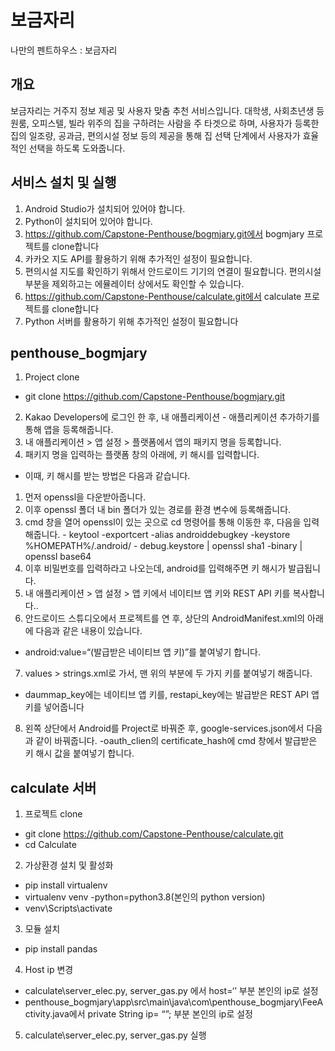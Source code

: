 # 보금자리
나만의 펜트하우스 : 보금자리

## 개요
보금자리는 거주지 정보 제공 및 사용자 맞춤 추천 서비스입니다.
대학생, 사회초년생 등 원룸, 오피스텔, 빌라 위주의 집을 구하려는 사람을 주 타겟으로 하며, 사용자가 등록한 집의 일조량, 공과금, 편의시설 정보 등의 제공을 통해 집 선택 단계에서 사용자가 효율적인 선택을 하도록 도와줍니다.

## 서비스 설치 및 실행
1. Android Studio가 설치되어 있어야 합니다.
2. Python이 설치되어 있어야 합니다.
3. https://github.com/Capstone-Penthouse/bogmjary.git에서 bogmjary 프로젝트를 clone합니다
4. 카카오 지도 API를 활용하기 위해 추가적인 설정이 필요합니다.
5. 편의시설 지도를 확인하기 위해서 안드로이드 기기의 연결이 필요합니다. 편의시설 부분을 제외하고는 에뮬레이터
상에서도 확인할 수 있습니다.
6. https://github.com/Capstone-Penthouse/calculate.git에서 calculate 프로젝트를 clone합니다
7. Python 서버를 활용하기 위해 추가적인 설정이 필요합니다 

## penthouse_bogmjary
1. Project clone
 - git clone https://github.com/Capstone-Penthouse/bogmjary.git
2. Kakao Developers에 로그인 한 후, 내 애플리케이션 - 애플리케이션 추가하기를 통해 앱을 등록해줍니다.
3. 내 애플리케이션 > 앱 설정 > 플랫폼에서 앱의 패키지 명을 등록합니다. 
4. 패키지 명을 입력하는 플랫폼 창의 아래에, 키 해시를 입력합니다.
  - 이때, 키 해시를 받는 방법은 다음과 같습니다.
  1. 먼저 openssl을 다운받아줍니다.
  2. 이후 openssl 폴더 내 bin 폴더가 있는 경로를 환경 변수에 등록해줍니다.
  3. cmd 창을 열어 openssl이 있는 곳으로 cd 명령어를 통해 이동한 후, 다음을 입력해줍니다.
    - keytool -exportcert -alias androiddebugkey -keystore %HOMEPATH%/.android/
    - debug.keystore | openssl sha1 -binary | openssl base64
  4. 이후 비밀번호를 입력하라고 나오는데, android를 입력해주면 키 해시가 발급됩니다.
5. 내 애플리케이션 > 앱 설정 > 앱 키에서 네이티브 앱 키와 REST API 키를 복사합니다..
6. 안드로이드 스튜디오에서 프로젝트를 연 후, 상단의 AndroidManifest.xml의 아래에 다음과 같은 내용이 있습니다.
  - android:value=“(발급받은 네이티브 앱 키)”를 붙여넣기 합니다.
7. values > strings.xml로 가서, 맨 위의 부분에 두 가지 키를 붙여넣기 해줍니다.
  - daummap_key에는 네이티브 앱 키를, restapi_key에는 발급받은 REST API 앱 키를 넣어줍니다
8. 왼쪽 상단에서 Android를 Project로 바꿔준 후, google-services.json에서 다음과 같이 바꿔줍니다.
  -oauth_clien의 certificate_hash에 cmd 창에서 발급받은 키 해시 값을 붙여넣기 합니다.


## calculate 서버
1. 프로젝트 clone
  - git clone https://github.com/Capstone-Penthouse/calculate.git
  - cd Calculate
2. 가상환경 설치 및 활성화
  - pip install virtualenv
  - virtualenv venv -python=python3.8(본인의 python version)
  - venv\Scripts\activate
3. 모듈 설치
  - pip install pandas
4. Host ip 변경
  - calculate\server_elec.py, server_gas.py 에서 host=‘’ 부분 본인의 ip로 설정
  - penthouse_bogmjary\app\src\main\java\com\penthouse_bogmjary\FeeActivity.java에서 private String ip= “”; 부분 본인의 ip로 설정
5. calculate\server_elec.py, server_gas.py 실행

